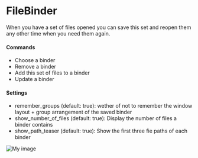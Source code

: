 FileBinder
==========
When you have a set of files opened you can save this set and reopen them any other time when you need them again.

#### Commands

- Choose a binder
- Remove a binder
- Add this set of files to a binder
- Update a binder 

#### Settings

- remember_groups (default: true): wether of not to remember the window layout + group arrangement of the saved binder
- show_number_of_files (default: true): Display the number of files a binder contains
- show_path_teaser (default: true): Show the first three fie paths of each binder

![My image](https://raw.github.com/JeroenVdb/FileBinder/master/filebinder-screenshots.png)
